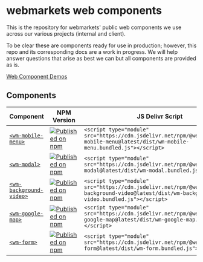 # webmarkets web components

This is the repository for webmarkets' public web components we use across our various projects (internal and client).

To be clear these are components ready for use in production; however, this repo and its corresponding docs are a work in progress. We will help answer questions that arise as best we can but all components are provided as is.

[Web Component Demos](https://webmarkets-web-components.web.app/)

## Components

| Component     | NPM Version | JS Delivr Script
| --------------| ----------- | ------------
| [`<wm-mobile-menu>`](https://github.com/Webmarkets/wm-web-components/tree/main/packages/wm-mobile-menu) | [![Published on npm](https://img.shields.io/npm/v/@webmarkets/wm-mobile-menu.svg)](https://www.npmjs.com/package/@webmarkets/wm-mobile-menu) | `<script type="module" src="https://cdn.jsdelivr.net/npm/@webmarkets/wm-mobile-menu@latest/dist/wm-mobile-menu.bundled.js"></script>`
| [`<wm-modal>`](https://github.com/Webmarkets/wm-web-components/tree/main/packages/wm-modal) | [![Published on npm](https://img.shields.io/npm/v/@webmarkets/wm-modal.svg)](https://www.npmjs.com/package/@webmarkets/wm-modal) | `<script type="module" src="https://cdn.jsdelivr.net/npm/@webmarkets/wm-modal@latest/dist/wm-modal.bundled.js"></script>`
| [`<wm-background-video>`](https://github.com/Webmarkets/wm-web-components/tree/main/packages/wm-background-video) | [![Published on npm](https://img.shields.io/npm/v/@webmarkets/wm-background-video.svg)](https://www.npmjs.com/package/@webmarkets/wm-background-video) | `<script type="module" src="https://cdn.jsdelivr.net/npm/@webmarkets/wm-background-video@latest/dist/wm-background-video.bundled.js"></script>`
| [`<wm-google-map>`](https://github.com/Webmarkets/wm-web-components/tree/main/packages/wm-google-map) | [![Published on npm](https://img.shields.io/npm/v/@webmarkets/wm-google-map.svg)](https://www.npmjs.com/package/@webmarkets/wm-google-map) | `<script type="module" src="https://cdn.jsdelivr.net/npm/@webmarkets/wm-google-map@latest/dist/wm-google-map.es.js"></script>`
| [`<wm-form>`](https://github.com/Webmarkets/wm-web-components/tree/main/packages/wm-form) | [![Published on npm](https://img.shields.io/npm/v/@webmarkets/wm-form.svg)](https://www.npmjs.com/package/@webmarkets/wm-form) | `<script type="module" src="https://cdn.jsdelivr.net/npm/@webmarkets/wm-form@latest/dist/wm-form.bundled.js"></script>`